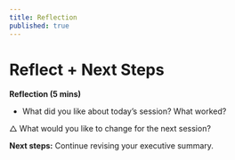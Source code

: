 ```yaml
---
title: Reflection
published: true
---
```

# Reflect + Next Steps 

**Reflection (5 mins)**

+ What did you like about today’s session? What worked?

△ What would you like to change for the next session?

**Next steps:** Continue revising your executive summary.
